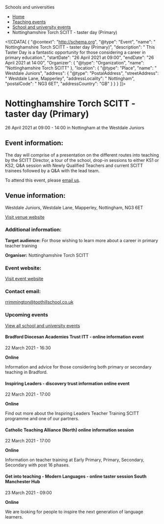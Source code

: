 Schools and universities

*   [Home](/)
*   [Teaching events](/teaching-events)
*   [School and university events](/teaching-events/training-provider-events)
*   Nottinghamshire Torch SCITT - taster day (Primary)

<!\[CDATA\[ { "@context": "http://schema.org", "@type": "Event", "name": " Nottinghamshire Torch SCITT - taster day (Primary)", "description": " This Taster Day is a fantastic opportunity for those considering a career in primary education.", "startDate": "26 April 2021 at 09:00", "endDate": "26 April 2021 at 14:00", "Organizer": { "@type": "Organization", "name": "Nottinghamshire Torch SCITT" }, "location": { "@type": "Place", "name": " Westdale Juniors", "address": { "@type": "PostalAddress", "streetAddress": " Westdale Lane, Mapperley", "addressLocality": " Nottingham", "postalCode": " NG3 6ET", "addressCountry": "GB" } } } \]\]>

Nottinghamshire Torch SCITT - taster day (Primary)
==================================================

26 April 2021 at 09:00 - 14:00 in Nottingham at the Westdale Juniors

Event information:
------------------

The day will comprise of a presentation on the different routes into teaching by the SCITT Director, a tour of the school, drop-in sessions to either KS1 or KS2, Q&A session with Newly Qualified Teachers and current SCITT trainees followed by a Q&A with the lead team.

To attend this event, please [email us](mailto:rrimmington@toothillschool.co.uk).

Venue information:
------------------

Westdale Juniors, Westdale Lane, Mapperley, Nottingham, NG3 6ET

[Visit venue website](https://www.westdalejuniors.co.uk/ "Westdale Juniors")

### Additional information:

**Target audience:** For those wishing to learn more about a career in primary teacher training

**Organiser:** Nottinghamshire Torch SCITT

### Event website:

[Visit event website](https://www.teachnottinghamshire.co.uk/)

### Contact email:

[rrimmington@toothillschool.co.uk](mailto:rrimmington@toothillschool.co.uk)

### Upcoming events

[View all school and university events](/teaching-events/training-provider-events)

[](/teaching-events/training-provider-events/210322-bradford-diocesan-academies-trust-itt-online-information-event)

#### Bradford Diocesan Academies Trust ITT - online information event

22 March 2021 - 16:30

**Online**

Information and advice for those considering both primary or secondary teaching in Bradford.

[](/teaching-events/training-provider-events/210322-inspiring-leaders-discovery-trust-information-online-event)

#### Inspiring Leaders - discovery trust information online event

22 March 2021 - 17:00

**Online**

Find out more about the Inspiring Leaders Teacher Training SCITT programme and one of our partners.

[](/teaching-events/training-provider-events/210322-catholic-teaching-alliance-north-online-information-session)

#### Catholic Teaching Alliance (North) online information session

22 March 2021 - 17:00

**Online**

Information on teacher training at Early Primary, Primary, Secondary, Secondary with post 16 phases.

[](/teaching-events/training-provider-events/210323-get-into-teaching-modern-languages-online-taster-session-south-manchester-hub)

#### Get into teaching - Modern Languages - online taster session South Manchester Hub

23 March 2021 - 09:00

**Online**

We are looking for people to inspire the next generation of language learners.